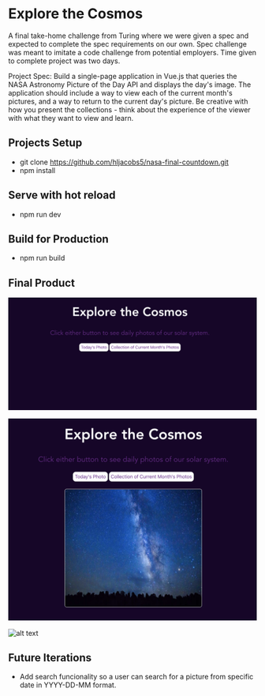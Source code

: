 # Explore the Cosmos

A final take-home challenge from Turing where we were given a spec and expected to complete the spec requirements on our own. Spec challenge was meant to imitate a code challenge from potential employers. Time given to complete project was two days.

Project Spec: Build a single-page application in Vue.js that queries the NASA Astronomy Picture of the Day API and displays the day's image. The application should include a way to view each of the current month's pictures, and a way to return to the current day's picture. Be creative with how you present the collections - think about the experience of the viewer with what they want to view and learn.

## Projects Setup
* git clone https://github.com/hljacobs5/nasa-final-countdown.git
* npm install

## Serve with hot reload
* npm run dev

## Build for Production
* npm run build

## Final Product

![alt text](https://github.com/hljacobs5/nasa-final-countdown/blob/master/Screen%20Shot%202019-01-09%20at%2010.48.27%20AM.png)

![alt text](https://github.com/hljacobs5/nasa-final-countdown/blob/master/Screen%20Shot%202019-01-09%20at%2010.49.12%20AM.png)

![alt text](https://github.com/hljacobs5/nasa-final-countdown/blob/master/Screen%20Shot%202019-01-09%20at%2010.49.00%20AM.png)

## Future Iterations
* Add search funcionality so a user can search for a picture from specific date in YYYY-DD-MM format.

